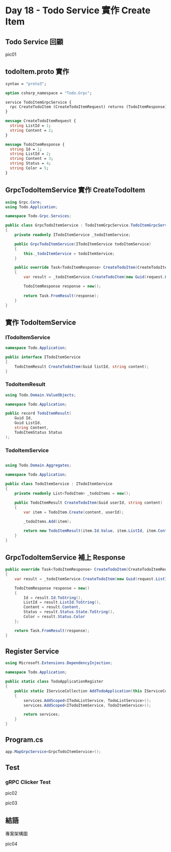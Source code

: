 # Day 18 - Todo Service 實作 Create Item

## Todo Service 回顧

pic01

## todoItem.proto 實作

```protobuf
syntax = "proto3";

option csharp_namespace = "Todo.Grpc";

service TodoItemGrpcService {
  rpc CreateTodoItem (CreateTodoItemRequest) returns (TodoItemResponse);
}

message CreateTodoItemRequest {
  string ListId = 1;
  string Content = 2;
}

message TodoItemResponse {
  string Id = 1;
  string ListId = 2;
  string Content = 3;
  string Status = 4;
  string Color = 5;
}
```

## GrpcTodoItemService 實作 CreateTodoItem

```csharp
using Grpc.Core;
using Todo.Application;

namespace Todo.Grpc.Services;

public class GrpcTodoItemService : TodoItemGrpcService.TodoItemGrpcServiceBase
{
    private readonly ITodoItemService _todoItemService;

    public GrpcTodoItemService(ITodoItemService todoItemService)
    {
        this._todoItemService = todoItemService;
    }

    public override Task<TodoItemResponse> CreateTodoItem(CreateTodoItemRequest request, ServerCallContext context)
    {
        var result = _todoItemService.CreateTodoItem(new Guid(request.ListId), request.Content);

        TodoItemResponse response = new();
    
        return Task.FromResult(response);
    }
}
```

## 實作 TodoItemService

### ITodoItemService

```csharp
namespace Todo.Application;

public interface ITodoItemService
{
    TodoItemResult CreateTodoItem(Guid listId, string content);
}
```

### TodoItemResult

```csharp
using Todo.Domain.ValueObjects;

namespace Todo.Application;

public record TodoItemResult(
    Guid Id,
    Guid ListId,
    string Content,
    TodoItemStatus Status
);
```

### TodoItemService

```csharp

using Todo.Domain.Aggregates;

namespace Todo.Application;

public class TodoItemService : ITodoItemService
{
    private readonly List<TodoItem> _todoItems = new();
    
    public TodoItemResult CreateTodoItem(Guid userId, string content)
    {
        var item = TodoItem.Create(content, userId);

        _todoItems.Add(item);

        return new TodoItemResult(item.Id.Value, item.ListId, item.Content, item.Status);
    }
}
```

## GrpcTodoItemService 補上 Response

```csharp
public override Task<TodoItemResponse> CreateTodoItem(CreateTodoItemRequest request, ServerCallContext context)
{
    var result = _todoItemService.CreateTodoItem(new Guid(request.ListId), request.Content);

    TodoItemResponse response = new()
    {
        Id = result.Id.ToString(),
        ListId = result.ListId.ToString(),
        Content = result.Content,
        Status = result.Status.State.ToString(),
        Color = result.Status.Color
    };

    return Task.FromResult(response);
}
```

## Register Service

```csharp
using Microsoft.Extensions.DependencyInjection;

namespace Todo.Application;

public static class TodoApplicationRegister
{
    public static IServiceCollection AddTodoApplication(this IServiceCollection services)
    {
        services.AddScoped<ITodoListService, TodoListService>();
        services.AddScoped<ITodoItemService, TodoItemService>();

        return services;
    }
}
```

## Program.cs

```csharp
app.MapGrpcService<GrpcTodoItemService>();
```

## Test

### gRPC Clicker Test

pic02

pic03

## 結語

專案架構圖

pic04
